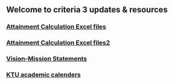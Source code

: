 
## Welcome to criteria 3 updates & resources

### <a href="https://criteria3.github.com/excel.md">Attainment Calculation Excel files</a>

### <a href="excel">Attainment Calculation Excel files2</a>

### <a href="https://criteria3.github.com/vision">Vision-Mission Statements</a>

### <a href="https://criteria3.github.com/calender">KTU academic calenders</a>


